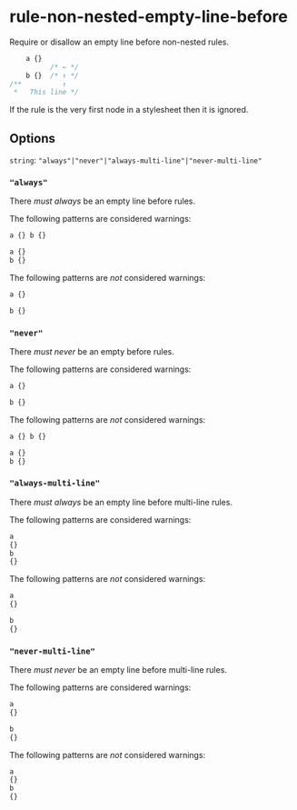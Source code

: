 # rule-non-nested-empty-line-before

Require or disallow an empty line before non-nested rules.

```css
    a {}
          /* ← */
    b {}  /* ↑ */
/**          ↑  
 *   This line */
```

If the rule is the very first node in a stylesheet then it is ignored.

## Options

`string`: `"always"|"never"|"always-multi-line"|"never-multi-line"`

### `"always"`

There *must always* be an empty line before rules.

The following patterns are considered warnings:

```css
a {} b {}
```

```css
a {}
b {}
```

The following patterns are *not* considered warnings:

```css
a {}

b {}
```

### `"never"`

There *must never* be an empty before rules.

The following patterns are considered warnings:

```css
a {}

b {}
```

The following patterns are *not* considered warnings:

```css
a {} b {}
```

```css
a {} 
b {}
```

### `"always-multi-line"`

There *must always* be an empty line before multi-line rules.

The following patterns are considered warnings:

```css
a 
{} 
b 
{}
```

The following patterns are *not* considered warnings:

```css
a 
{}

b 
{}
```

### `"never-multi-line"`

There *must never* be an empty line before multi-line rules.

The following patterns are considered warnings:

```css
a 
{}

b 
{}
```

The following patterns are *not* considered warnings:

```css
a 
{} 
b 
{}
```

